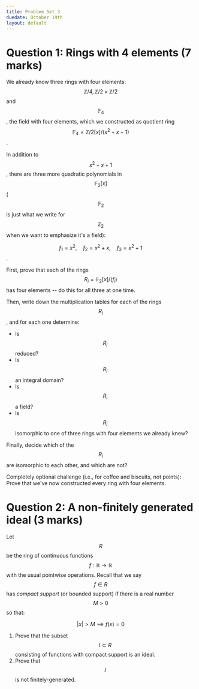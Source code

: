 ```yaml
---
title: Problem Set 3
duedate: October 19th
layout: default
---
```


Question 1: Rings with 4 elements (7 marks)
===
We already know three rings with four elements: $$\mathbb{Z}/4, \mathbb{Z}/2\times\mathbb{Z}/2$$ and $$\mathbb{F}_4$$, the field with four elements, which we constructed as quotient ring $$\mathbb{F}_4=\mathbb{Z}/2[x]/(x^2+x+1)$$.

In addition to $$x^2+x+1$$, there are three more quadratic polynomials in $$\mathbb{F}_2[x]$$ ($$\mathbb{F}_2$$ is just what we write for $$\mathbb{Z}_2$$ when we want to emphasize it's a field):

$$f_1=x^2,\quad f_2=x^2+x,\quad f_3=x^2+1$$. 

First, prove that each of the rings $$R_i=\mathbb{F}_2[x]/(f_i)$$ has four elements -- do this for all three at one time.

Then, write down the multiplication tables for each of the rings $$R_i$$, and for each one determine:
 * Is $$R_i$$ reduced?  
 * Is $$R_i$$ an integral domain?
 * Is $$R_i$$ a field?
 * Is $$R_i$$ isomorphic to one of three rings with four elements we already knew?
 
Finally, decide which of the $$R_i$$ are isomorphic to each other, and which are not? 

Completely optional challenge (i.e., for coffee and biscuits, not points): Prove that we've now constructed every ring with four elements.

Question 2: A non-finitely generated ideal (3 marks)
===

Let $$R$$ be the ring of continuous functions $$f:\mathbb{R}\to\mathbb{R}$$ with the usual pointwise operations.  Recall that we say $$f\in R$$ has *compact support* (or bounded support) if there is a real number $$M>0$$ so that:

$$|x|>M\implies f(x)=0$$

1. Prove that the subset $$I\subset R$$ consisting of functions with compact support is an ideal.
2. Prove that $$I$$ is not finitely-generated.

